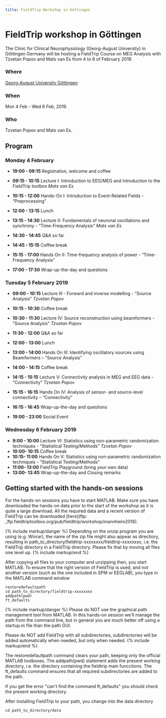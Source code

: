 ```yaml
---
title: FieldTrip Workshop in Göttingen
---
```


# FieldTrip workshop in Göttingen

The Clinic for Clinical Neurophysiology (Georg-August University) in Göttingen Germany will be hosting a FieldTrip Course on MEG Analysis 
with Tzvetan Popov and Mats van Es from 4 to 6 of February 2019.

### Where

[Georg-August University Göttingen](https://www.uni-goettingen.de/en/1.html)  

### When

Mon 4 Feb - Wed 6 Feb, 2019.

### Who

Tzvetan Popov and Mats van Es.

## Program

### Monday 4 February

-   **19:00 - 09:15**   Registration, welcome and coffee
-   **09:15 - 10:15**   Lecture I: Introduction to EEG/MEG and introduction to the FieldTrip toolbox _Mats van Es_
-   **10:15 - 12:00**   Hands-On I: Introduction to Event-Related Fields - “Preprocessing”
-   **12:00 - 13:15**   Lunch

-   **13:15 - 14:30**   Lecture II: Fundamentals of neuronal oscillations and synchrony - “Time-Frequency Analysis” _Mats van Es_
-   **14:30 - 14:45**   Q&A so far
-   **14:45 - 15:15**   Coffee break
-   **15:15 - 17:00**   Hands On II: Time-frequency analysis of power - “Time-Frequency Analysis”
-   **17:00 - 17:30**   Wrap-up-the-day and questions


### Tuesday  5 February 2019

-   **09:00 - 10:15**    Lecture III - Forward and inverse modelling  - “Source Analysis” _Tzvetan Popov_
-   **10:15 - 10:30**    Coffee break
-   **10:30 - 11:30**    Lecture IV: Source reconstruction using beamformers - “Source Analysis” _Tzvetan Popov_
-   **11:30 - 12:00**    Q&A so far
-   **12:00 - 13:00**    Lunch

-   **13:00 - 14:00**   Hands On III: Identifying oscillatory sources using Beamformers – “Source Analysis” 
-   **14:00 - 14:15**   Coffee break
-   **14:15 - 15:15**   Lecture V: Connectivity analysis in MEG and EEG data - “Connectivity” _Tzvetan Popov_
-   **15:15 - 16:15**   Hands On IV: Analysis of sensor- and source-level connectivity – “Connectivity”
-   **16:15 - 16:45**   Wrap-up-the-day and questions
-   **19:00 - 23:00**   Social Event


### Wednesday  6 February 2019

-   **9:00 - 10:00**   Lecture VI: Statistics using non-parametric randomization techniques - “Statistical Testing/Methods” _Tzvetan Popov_
-   **10:00- 10:15**   Coffee break
-   **10:15- 11:00**   Hands On V: Statistics using non-parametric randomization techniques - “Statistical Testing/Methods” 
-   **11:00- 13:00**   FieldTrip Playground (bring your own data)
-   **13:00- 13:45**   Wrap-up-the-day and Closing remarks


## Getting started with the hands-on sessions

For the hands-on sessions you have to start MATLAB. Make sure you have downloaded the hands-on data prior to the start of the workshop as it is quite a large download. All the required data and a recent version of FieldTrip can be downloaded [here](ftp: _ftp.fieldtriptoolbox.org/pub/fieldtrip/workshop/mannheim2018).

{% include markup/danger %}
Depending on the unzip program you are using (e.g. Winrar), the name of the zip file might also appear as directiory, resulting in path_to_directory/fieldtrip-xxxxxxxx/fieldtrip-xxxxxxxx, i.e. the FieldTrip directory in a FieldTrip directory. Please fix that by moving all files one level up.
{% include markup/end %}

After copying all files to your computer and unzipping then, you start MATLAB. To ensure that the right version of FieldTrip is used, and not another version (such as the one included in SPM or EEGLAB), you type in the MATLAB command window

    restoredefaultpath
    cd path_to_directory/fieldtrip-xxxxxxxx
    addpath(pwd)
    ft_defaults

{% include markup/danger %}
Please do NOT use the graphical path management tool from MATLAB. In this hands-on session we'll manage the path from the command line, but in general you are much better off using a startup.m file than the path GUI.

Please do NOT add FieldTrip with all subdirectories, subdirectories will be added automatically when needed, but only when needed.
{% include markup/end %}

The restoredefaultpath command clears your path, keeping only the
official MATLAB toolboxes. The addpath(pwd) statement adds the
present working directory, i.e. the directory containing the fieldtrip
main funcctions. The ft_defaults command ensures that all required
subdirectories are added to the path.

If you get the error "can't find the command ft_defaults" you should check the present working directory.

After installing FieldTrip to your path, you change into the data directory

    cd path_to_directory/data
